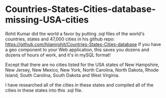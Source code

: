 # Countries-States-Cities-database-missing-USA-cities

Rohit Kumar did the world a favor by putting .sql files of the world's countries, states and 47,000 cities in his github repo: 
https://github.com/hiiamrohit/Countries-States-Cities-database  If you have a geo component to your Web application, 
this saves you dozens and dozens of hours of work, and it's in mySQL format!

Except that there are no cities listed for the USA states of New Hampshire, New Jersey, New Mexico, New York, 
North Carolina, North Dakota, Rhode Island, South Carolina, South Dakota and West Virginia.

I have researched all of the cities in these states and compiled all of the cities in these states into this .sql file.
